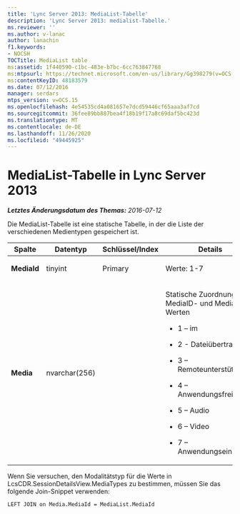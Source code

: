 ```yaml
---
title: 'Lync Server 2013: MediaList-Tabelle'
description: 'Lync Server 2013: medialist-Tabelle.'
ms.reviewer: ''
ms.author: v-lanac
author: lanachin
f1.keywords:
- NOCSH
TOCTitle: MediaList table
ms:assetid: 1f440590-c1bc-483e-b7bc-6cc763847768
ms:mtpsurl: https://technet.microsoft.com/en-us/library/Gg398279(v=OCS.15)
ms:contentKeyID: 48183579
ms.date: 07/12/2016
manager: serdars
mtps_version: v=OCS.15
ms.openlocfilehash: 4e54535cd4a081657e7dcd59446cf65aaa3af7cd
ms.sourcegitcommit: 36fee89bb887bea4f18b19f17a8c69daf5bc423d
ms.translationtype: MT
ms.contentlocale: de-DE
ms.lasthandoff: 11/26/2020
ms.locfileid: "49445925"
---
```

# <a name="medialist-table-in-lync-server-2013"></a>MediaList-Tabelle in Lync Server 2013

<div data-xmlns="http://www.w3.org/1999/xhtml">

<div class="topic" data-xmlns="http://www.w3.org/1999/xhtml" data-msxsl="urn:schemas-microsoft-com:xslt" data-cs="https://msdn.microsoft.com/">

<div data-asp="https://msdn2.microsoft.com/asp">



</div>

<div id="mainSection">

<div id="mainBody">

<span> </span>

_**Letztes Änderungsdatum des Themas:** 2016-07-12_

Die MediaList-Tabelle ist eine statische Tabelle, in der die Liste der verschiedenen Medientypen gespeichert ist.


<table>
<colgroup>
<col style="width: 25%" />
<col style="width: 25%" />
<col style="width: 25%" />
<col style="width: 25%" />
</colgroup>
<thead>
<tr class="header">
<th>Spalte</th>
<th>Datentyp</th>
<th>Schlüssel/Index</th>
<th>Details</th>
</tr>
</thead>
<tbody>
<tr class="odd">
<td><p><strong>MediaId</strong></p></td>
<td><p>tinyint</p></td>
<td><p>Primary</p></td>
<td><p>Werte: 1-7</p></td>
</tr>
<tr class="even">
<td><p><strong>Media</strong></p></td>
<td><p>nvarchar(256)</p></td>
<td></td>
<td><p>Statische Zuordnung von MediaID- und Media-Werten</p>
<ul>
<li><p>1 – im</p></li>
<li><p>2 - Dateiübertragung</p></li>
<li><p>3 – Remoteunterstützung</p></li>
<li><p>4 – Anwendungsfreigabe</p></li>
<li><p>5 – Audio</p></li>
<li><p>6 – Video</p></li>
<li><p>7 – Anwendungseinladung</p></li>
</ul></td>
</tr>
</tbody>
</table>


Wenn Sie versuchen, den Modalitätstyp für die Werte in LcsCDR.SessionDetailsView.MediaTypes zu bestimmen, müssen Sie das folgende Join-Snippet verwenden: 

    LEFT JOIN on Media.MediaId = MediaList.MediaId

</div>

<span> </span>

</div>

</div>

</div>

